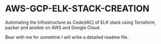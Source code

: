 # AWS-GCP-ELK-STACK-CREATION
Automating the Infrastructure as Code(IAC) of ELK stack using Terraform, packer and ansible on AWS and Google Cloud.

Bear with me for sometime I will write a detailed readme file.
